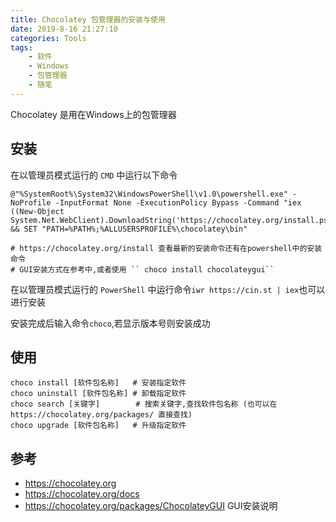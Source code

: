 ```yaml
---
title: Chocolatey 包管理器的安装与使用
date: 2019-8-16 21:27:10
categories: Tools
tags:
    - 软件
    - Windows
    - 包管理器
    - 随笔
---
```


Chocolatey 是用在Windows上的包管理器

<!--more-->


## 安装

在以管理员模式运行的 ``CMD`` 中运行以下命令

```
@"%SystemRoot%\System32\WindowsPowerShell\v1.0\powershell.exe" -NoProfile -InputFormat None -ExecutionPolicy Bypass -Command "iex ((New-Object System.Net.WebClient).DownloadString('https://chocolatey.org/install.ps1'))" && SET "PATH=%PATH%;%ALLUSERSPROFILE%\chocolatey\bin"

# https://chocolatey.org/install 查看最新的安装命令还有在powershell中的安装命令
# GUI安装方式在参考中,或者使用 `` choco install chocolateygui``
```

在以管理员模式运行的 ``PowerShell`` 中运行命令``iwr https://cin.st | iex``也可以进行安装

安装完成后输入命令``choco``,若显示版本号则安装成功

## 使用

```
choco install [软件包名称]   # 安装指定软件
choco uninstall [软件包名称] # 卸载指定软件
choco search [关键字]        # 搜索关键字,查找软件包名称 (也可以在 https://chocolatey.org/packages/ 直接查找)
choco upgrade [软件包名称]   # 升级指定软件
```


## 参考

- https://chocolatey.org
- https://chocolatey.org/docs
- https://chocolatey.org/packages/ChocolateyGUI GUI安装说明